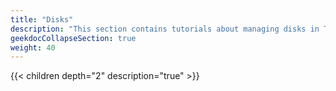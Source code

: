 ```yaml
---
title: "Disks"
description: "This section contains tutorials about managing disks in TrueNAS CORE."
geekdocCollapseSection: true
weight: 40
---
```


{{< children depth="2" description="true" >}}
